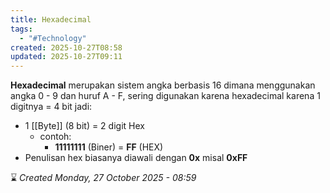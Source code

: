 ```yaml
---
title: Hexadecimal
tags:
  - "#Technology"
created: 2025-10-27T08:58
updated: 2025-10-27T09:11
---
```

**Hexadecimal** merupakan sistem angka berbasis 16 dimana menggunakan angka 0 - 9 dan huruf A - F, sering digunakan karena hexadecimal karena 1 digitnya = 4 bit
jadi: 
- 1 [[Byte]] (8 bit) = 2 digit Hex
	- contoh:
		- **11111111** (Biner) = **FF** (HEX)
- Penulisan hex biasanya diawali dengan **0x** misal **0xFF**

⌛ *Created Monday, 27 October 2025 - 08:59*
